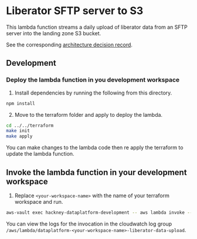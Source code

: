 # Liberator SFTP server to S3

This lambda function streams a daily upload of liberator data from an SFTP server into the landing zone S3 bucket.

See the corresponding [architecture decision record](http://playbook.hackney.gov.uk/Data-Platform-Playbook/architecture-decisions/0007-sftp-to-s3-lambda).


## Development
### Deploy the lambda function in you development workspace

1. Install dependencies by running the following from this directory.
```sh
npm install
```

2. Move to the terraform folder and apply to deploy the lambda.
```sh
cd ../../terraform
make init
make apply
```

You can make changes to the lambda code then re apply the terraform to update the lambda function.

## Invoke the lambda function in your development workspace

1. Replace `<your-workspace-name>` with the name of your terraform workspace and run.
```sh
aws-vault exec hackney-dataplatform-development -- aws lambda invoke --function-name dataplatform-<your-workspace-name>-liberator-data-upload out
```

You can view the logs for the invocation in the cloudwatch log group `/aws/lambda/dataplatform-<your-workspace-name>-liberator-data-upload`.